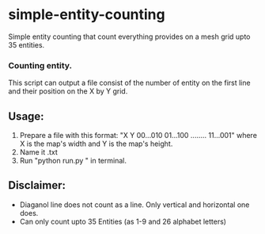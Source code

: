 # simple-entity-counting
Simple entity counting that count everything provides on a mesh grid upto 35 entities.

### Counting entity.
This script can output a file consist of the number of entity on the first line and their position on the X by Y grid.
## Usage:
1. Prepare a file with this format:
"X Y
00...010
01...100
........
11...001"
where X is the map's width and Y is the map's height.
2. Name it <number>.txt
3. Run "python run.py <number>" in terminal.

## Disclaimer:
- Diaganol line does not count as a line. Only vertical and horizontal one does.
- Can only count upto 35 Entities (as 1-9 and 26 alphabet letters)
